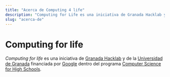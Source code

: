 ```yaml
---
title: "Acerca de Computing 4 life"
description: "Computing for Life es una iniciativa de Granada Hacklab y financiada por Google"
slug: "acerca-de"
---
```


# Computing for life

*Computing for life* es una iniciativa de [Granada Hacklab](https://computing4life.github.io/) y de la [Universidad de Granada](http://www.ugr.es) financiada por [Google](http://google.com) dentro del programa [Computer Science for High Schools](http://cs4hs.com).
